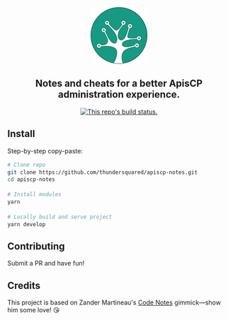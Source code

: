 <div align="center">
  <a href="https://thundersquared.github.io/apiscp-notes/">
    <img src="static/images/apiscp-icon.png" width="128" />
  </a>
  
  <h2>Notes and cheats for a better ApisCP administration experience.</h2>
  
  <p>
    <a href="https://travis-ci.com/thundersquared/apiscp-notes">
      <img src="https://travis-ci.com/thundersquared/apiscp-notes.svg?branch=master" alt="This repo's build status." />
    </a>
  </p>
</div>

## Install

Step-by-step copy-paste:

```bash
# Clone repo
git clone https://github.com/thundersquared/apiscp-notes.git
cd apiscp-notes

# Install modules
yarn

# Locally build and serve project
yarn develop
```

## Contributing

Submit a PR and have fun!

## Credits

This project is based on Zander Martineau's [Code Notes](https://github.com/MrMartineau/gatsby-starter-code-notes) gimmick—show him some love! :kissing_heart:️
